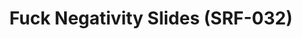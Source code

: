 ---
ee_id: '4305'
site: '1'
type: '2'
long_id: 2015-164 Fuck Negativity Slides (SRF-032)
url: 2015-164-fuck-negativity-slides-srf-032
title: Fuck Negativity Slides (SRF-032)
year: '2015'
medium: Slides
commission:
add_credit:
dims:
pitch:
ps:
live_url:
related: "[4277] [2014-088-going-negative-lakes] 2014-088 Going Negative / Lakes"
youtube:
imgs: Fuck-Negativity-Slides-SRF-032-2015-164-full-database-ih.jpg
subheading:
year2: '2015'
download:
add_credits:
related_code:
layout: things-i-made
---